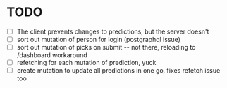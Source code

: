 # TODO

   - [ ] The client prevents changes to predictions, but the server doesn't
   - [ ] sort out mutation of person for login (postgraphql issue)
   - [ ] sort out mutation of picks on submit -- not there, reloading to /dashboard workaround
   - [ ] refetching for each mutation of prediction, yuck
   - [ ] create mutation to update all predictions in one go, fixes refetch issue too
